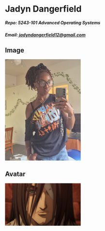 # Jadyn Dangerfield
##### Repo: 5243-101 Advanced Operating Systems
##### Email: jadyndangerfield12@gmail.com

## Image
<img src='https://github.com/jay-d515/3603-101-DatSci/blob/main/20250826_095206.jpg' width='250'>

## Avatar
<img src='https://github.com/jay-d515/3603-101-DatSci/blob/main/a8bf4b90a9893317d347c01c4d1619aa.jpg' width='250'>
